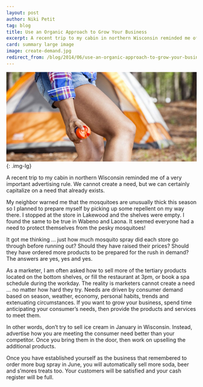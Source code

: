 ```yaml
---
layout: post
author: Niki Petit
tag: blog
title: Use an Organic Approach to Grow Your Business
excerpt: A recent trip to my cabin in northern Wisconsin reminded me of a very important advertising rule. We cannot create a need, but we can certainly capitalize on a need that already exists.
card: summary large image
image: create-demand.jpg
redirect_from: /blog/2014/06/use-an-organic-approach-to-grow-your-business/
---
```


![create-demand](/img/create-demand.jpg){: .img-lg}

A recent trip to my cabin in northern Wisconsin reminded me of a very important advertising rule. We cannot create a need, but we can certainly capitalize on a need that already exists.

My neighbor warned me that the mosquitoes are unusually thick this season so I planned to prepare myself by picking up some repellent on my way there. I stopped at the store in Lakewood and the shelves were empty. I found the same to be true in Wabeno and Laona. It seemed everyone had a need to protect themselves from the pesky mosquitoes!

It got me thinking … just how much mosquito spray did each store go through before running out? Should they have raised their prices? Should they have ordered more products to be prepared for the rush in demand? The answers are yes, yes and yes.

As a marketer, I am often asked how to sell more of the tertiary products located on the bottom shelves, or fill the restaurant at 3pm, or book a spa schedule during the workday. The reality is marketers cannot create a need … no matter how hard they try. Needs are driven by consumer demand based on season, weather, economy, personal habits, trends and extenuating circumstances. If you want to grow your business, spend time anticipating your consumer’s needs, then provide the products and services to meet them.

In other words, don’t try to sell ice cream in January in Wisconsin. Instead, advertise how you are meeting the consumer need better than your competitor. Once you bring them in the door, then work on upselling the additional products.

Once you have established yourself as the business that remembered to order more bug spray in June, you will automatically sell more soda, beer and s’mores treats too. Your customers will be satisfied and your cash register will be full.

